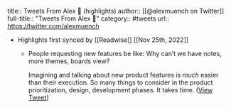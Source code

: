 title:: Tweets From Alex 🌚 (highlights)
author:: [[@alexmuench on Twitter]]
full-title:: "Tweets From Alex 🌚"
category:: #tweets
url:: https://twitter.com/alexmuench

- Highlights first synced by [[Readwise]] [[Nov 25th, 2022]]
	- People requesting new features be like: Why can’t we have notes, more themes, boards view?
	  
	  Imagining and talking about new product features is *much* easier than their execution. So many things to consider in the product prioritization, design, development phases. It takes time. ([View Tweet](https://twitter.com/alexmuench/status/1257311668419170304))